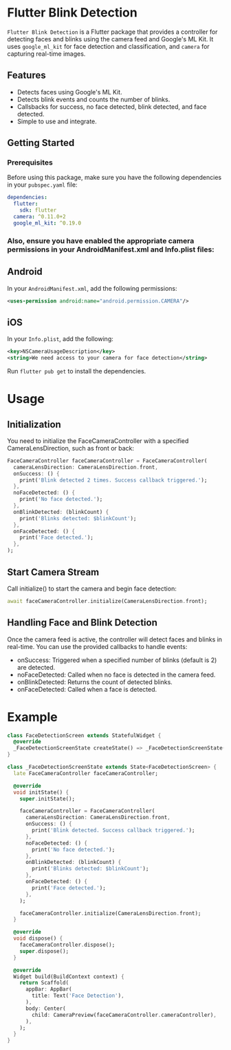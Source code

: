 # Flutter Blink Detection

`Flutter Blink Detection` is a Flutter package that provides a controller for detecting faces and blinks using the camera feed and Google's ML Kit. It uses `google_ml_kit` for face detection and classification, and `camera` for capturing real-time images.

## Features

- Detects faces using Google's ML Kit.
- Detects blink events and counts the number of blinks.
- Callsbacks for success, no face detected, blink detected, and face detected.
- Simple to use and integrate.

## Getting Started

### Prerequisites

Before using this package, make sure you have the following dependencies in your `pubspec.yaml` file:

```yaml
dependencies:
  flutter:
    sdk: flutter
  camera: ^0.11.0+2
  google_ml_kit: ^0.19.0
```
### Also, ensure you have enabled the appropriate camera permissions in your AndroidManifest.xml and Info.plist files:

## Android
In your `AndroidManifest.xml`, add the following permissions:
```xml
<uses-permission android:name="android.permission.CAMERA"/>
```

## iOS

In your `Info.plist`, add the following:
```xml
<key>NSCameraUsageDescription</key>
<string>We need access to your camera for face detection</string>
```

Run `flutter pub get` to install the dependencies.

# Usage

## Initialization

You need to initialize the FaceCameraController with a specified CameraLensDirection, such as front or back:

```dart
FaceCameraController faceCameraController = FaceCameraController(
  cameraLensDirection: CameraLensDirection.front,
  onSuccess: () {
    print('Blink detected 2 times. Success callback triggered.');
  },
  noFaceDetected: () {
    print('No face detected.');
  },
  onBlinkDetected: (blinkCount) {
    print('Blinks detected: $blinkCount');
  },
  onFaceDetected: () {
    print('Face detected.');
  },
);
```

## Start Camera Stream

Call initialize() to start the camera and begin face detection:

```dart
await faceCameraController.initialize(CameraLensDirection.front);
```

## Handling Face and Blink Detection

Once the camera feed is active, the controller will detect faces and blinks in real-time. You can use the provided callbacks to handle events:

* onSuccess: Triggered when a specified number of blinks (default is 2) are detected.
* noFaceDetected: Called when no face is detected in the camera feed.
* onBlinkDetected: Returns the count of detected blinks.
* onFaceDetected: Called when a face is detected.

# Example

```dart
class FaceDetectionScreen extends StatefulWidget {
  @override
  _FaceDetectionScreenState createState() => _FaceDetectionScreenState();
}

class _FaceDetectionScreenState extends State<FaceDetectionScreen> {
  late FaceCameraController faceCameraController;

  @override
  void initState() {
    super.initState();

    faceCameraController = FaceCameraController(
      cameraLensDirection: CameraLensDirection.front,
      onSuccess: () {
        print('Blink detected. Success callback triggered.');
      },
      noFaceDetected: () {
        print('No face detected.');
      },
      onBlinkDetected: (blinkCount) {
        print('Blinks detected: $blinkCount');
      },
      onFaceDetected: () {
        print('Face detected.');
      },
    );

    faceCameraController.initialize(CameraLensDirection.front);
  }

  @override
  void dispose() {
    faceCameraController.dispose();
    super.dispose();
  }

  @override
  Widget build(BuildContext context) {
    return Scaffold(
      appBar: AppBar(
        title: Text('Face Detection'),
      ),
      body: Center(
        child: CameraPreview(faceCameraController.cameraController),
      ),
    );
  }
}
```
